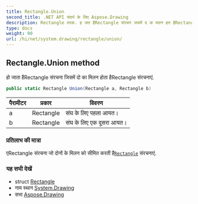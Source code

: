 ```yaml
---
title: Rectangle.Union
second_title: .NET API संदर्भ के लिए Aspose.Drawing
description: Rectangle तरक. ह जत हैRectangle संरचन जसमें द क मलन हत हैRectangle संरचनएं.
type: docs
weight: 90
url: /hi/net/system.drawing/rectangle/union/
---
```

## Rectangle.Union method

हो जाता हैRectangle संरचना जिसमें दो का मिलन होता हैRectangle संरचनाएं.

```csharp
public static Rectangle Union(Rectangle a, Rectangle b)
```

| पैरामीटर | प्रकार | विवरण |
| --- | --- | --- |
| a | Rectangle | संघ के लिए पहला आयत। |
| b | Rectangle | संघ के लिए एक दूसरा आयत। |

### प्रतिलाभ की मात्रा

एRectangle संरचना जो दोनों के मिलन को सीमित करती है[`Rectangle`](../) संरचनाएं.

### यह सभी देखें

* struct [Rectangle](../)
* नाम स्थान [System.Drawing](../../rectangle/)
* सभा [Aspose.Drawing](../../../)


